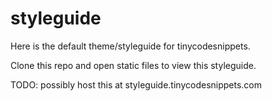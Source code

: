 # styleguide

Here is the default theme/styleguide for tinycodesnippets.

Clone this repo and open static files to view this styleguide.

TODO: possibly host this at styleguide.tinycodesnippets.com